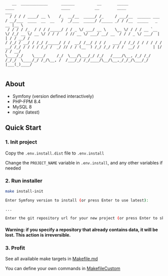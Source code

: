 ```
   __  ____________      ______          __       _____                 ____                     ____           __        ____                    ___ 
  / / / / ____/ __ \    /_  __/__  _____/ /_     / ___/__  ______ ___  / __/___  ____  __  __   /  _/___  _____/ /_____ _/ / /__  _____   _   __ |__ \ 
 / / / / /_  / / / /_____/ / / _ \/ ___/ __ \    \__ \/ / / / __ `__ \/ /_/ __ \/ __ \/ / / /   / // __ \/ ___/ __/ __ `/ / / _ \/ ___/  | | / / __/ /
/ /_/ / __/ / /_/ /_____/ / /  __/ /__/ / / /   ___/ / /_/ / / / / / / __/ /_/ / / / / /_/ /  _/ // / / (__  ) /_/ /_/ / / /  __/ /      | |/ / / __/ 
\____/_/    \____/     /_/  \___/\___/_/ /_/   /____/\__, /_/ /_/ /_/_/  \____/_/ /_/\__, /  /___/_/ /_/____/\__/\__,_/_/_/\___/_/       |___(_)____/ 
 
```

## About

- Symfony (version defined interactively)
- PHP-FPM 8.4
- MySQL 8
- nginx (latest)

## Quick Start

### 1. Init project
Copy the `.env.install.dist` file to `.env.install`

Change the `PROJECT_NAME` variable in `.env.install`,
and any other variables if needed

### 2. Run installer

```bash
make install-init

Enter Symfony version to install (or press Enter to use latest):

...

Enter the git repository url for your new project (or press Enter to skip):
```
#### Warning: if you specify a repository that already contains data, it will be lost. This action is irreversible.


### 3. Profit

See all available make targets in [Makefile.md](Makefile.md)

You can define your own commands in [MakefileCustom](MakefileCustom)